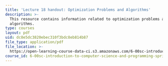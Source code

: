 ```yaml
---
title: 'Lecture 18 handout: Optimization Problems and Algorithms'
description: >-
  This resource contains information related to optimization problems and
  algorithms.
type: courses
layout: pdf
uid: dc8e5dc3820ebec310f3bdc8eb814b87
file_type: application/pdf
file_location: >-
  https://open-learning-course-data-ci.s3.amazonaws.com/6-00sc-introduction-to-computer-science-and-programming-spring-2011/dc8e5dc3820ebec310f3bdc8eb814b87_MIT6_00SCS11_lec18.pdf
course_id: 6-00sc-introduction-to-computer-science-and-programming-spring-2011
---
```

